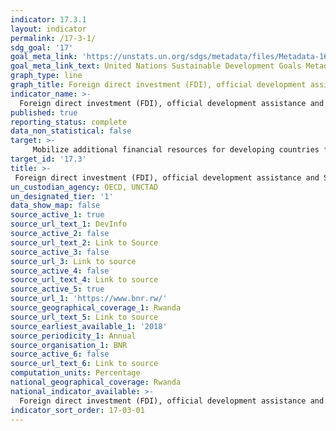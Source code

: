 ```yaml
---
indicator: 17.3.1
layout: indicator
permalink: /17-3-1/
sdg_goal: '17'
goal_meta_link: 'https://unstats.un.org/sdgs/metadata/files/Metadata-16-03-02.pdf'
goal_meta_link_text: United Nations Sustainable Development Goals Metadata (pdf 894kB)
graph_type: line
graph_title: Foreign direct investment (FDI), official development assistance and South-South cooperation as a proportion of total domestic budget
indicator_name: >-
  Foreign direct investment (FDI), official development assistance and South-South cooperation as a proportion of total domestic budget
published: true
reporting_status: complete
data_non_statistical: false
target: >-
     Mobilize additional financial resources for developing countries from multiple sources
target_id: '17.3'
title: >-
 Foreign direct investment (FDI), official development assistance and South-South cooperation as a proportion of total domestic budget
un_custodian_agency: OECD, UNCTAD
un_designated_tier: '1'
data_show_map: false
source_active_1: true
source_url_text_1: DevInfo
source_active_2: false
source_url_text_2: Link to Source
source_active_3: false
source_url_3: Link to source
source_active_4: false
source_url_text_4: Link to source
source_active_5: true
source_url_1: 'https://www.bnr.rw/'
source_geographical_coverage_1: Rwanda
source_url_text_5: Link to source
source_earliest_available_1: '2018'
source_periodicity_1: Annual
source_organisation_1: BNR
source_active_6: false
source_url_text_6: Link to source
computation_units: Percentage
national_geographical_coverage: Rwanda
national_indicator_available: >-
  Foreign direct investment (FDI), official development assistance and South-South cooperation as a proportion of total domestic budget
indicator_sort_order: 17-03-01
---
```

